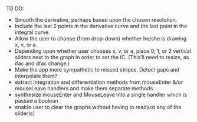 TO DO:
* Smooth the derivative, perhaps based upon the chosen resolution.
* Include the last 2 points in the derivative curve and the last point in the integral curve.
* Allow the user to choose (from drop-down) whether he/she is drawing x, v, or a.
* Depending upon whether user chooses x, v, or a, place 0, 1, or 2 vertical sliders next to the graph in order to set the IC.  (This'll need to resize, as ifac and dfac change.)
* Make the app more sympathetic to missed stripes.  Detect gaps and interpolate them?
* extract integration and differentiation methods from mouseEnter &/or mouseLeave handlers and make them separate methods
* synthesize mouseEnter and MouseLeave into a single handler which is passed a boolean
* enable user to clear the graphs without having to readjust any of the slider(s)
